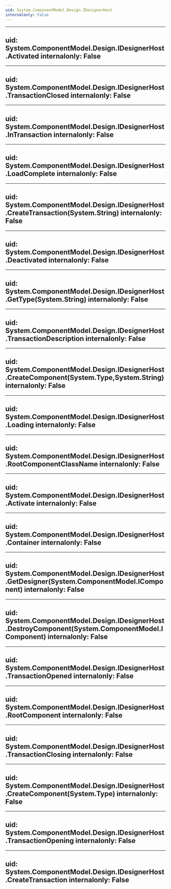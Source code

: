 ```yaml
---
uid: System.ComponentModel.Design.IDesignerHost
internalonly: False
---
```


---
uid: System.ComponentModel.Design.IDesignerHost.Activated
internalonly: False
---

---
uid: System.ComponentModel.Design.IDesignerHost.TransactionClosed
internalonly: False
---

---
uid: System.ComponentModel.Design.IDesignerHost.InTransaction
internalonly: False
---

---
uid: System.ComponentModel.Design.IDesignerHost.LoadComplete
internalonly: False
---

---
uid: System.ComponentModel.Design.IDesignerHost.CreateTransaction(System.String)
internalonly: False
---

---
uid: System.ComponentModel.Design.IDesignerHost.Deactivated
internalonly: False
---

---
uid: System.ComponentModel.Design.IDesignerHost.GetType(System.String)
internalonly: False
---

---
uid: System.ComponentModel.Design.IDesignerHost.TransactionDescription
internalonly: False
---

---
uid: System.ComponentModel.Design.IDesignerHost.CreateComponent(System.Type,System.String)
internalonly: False
---

---
uid: System.ComponentModel.Design.IDesignerHost.Loading
internalonly: False
---

---
uid: System.ComponentModel.Design.IDesignerHost.RootComponentClassName
internalonly: False
---

---
uid: System.ComponentModel.Design.IDesignerHost.Activate
internalonly: False
---

---
uid: System.ComponentModel.Design.IDesignerHost.Container
internalonly: False
---

---
uid: System.ComponentModel.Design.IDesignerHost.GetDesigner(System.ComponentModel.IComponent)
internalonly: False
---

---
uid: System.ComponentModel.Design.IDesignerHost.DestroyComponent(System.ComponentModel.IComponent)
internalonly: False
---

---
uid: System.ComponentModel.Design.IDesignerHost.TransactionOpened
internalonly: False
---

---
uid: System.ComponentModel.Design.IDesignerHost.RootComponent
internalonly: False
---

---
uid: System.ComponentModel.Design.IDesignerHost.TransactionClosing
internalonly: False
---

---
uid: System.ComponentModel.Design.IDesignerHost.CreateComponent(System.Type)
internalonly: False
---

---
uid: System.ComponentModel.Design.IDesignerHost.TransactionOpening
internalonly: False
---

---
uid: System.ComponentModel.Design.IDesignerHost.CreateTransaction
internalonly: False
---
